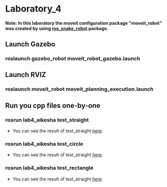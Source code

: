 # Laboratory_4
#### Note: In this laboratory the moveit configuration package "moveit_robot" was created by using [ros_snake_robot](https://github.com/fenixkz/ros_snake_robot) package. 

## Launch Gazebo
### roslaunch gazebo_robot moveit_robot_gazebo.launch

## Launch RVIZ
### roslaunch moveit_robot moveit_planning_execution.launch

## Run you cpp files one-by-one
### rosrun lab4_aikesha test_straight 
* You can see the result of test_straight [here](https://github.com/fenixkz/ros_snake_robot).
### rosrun lab4_aikesha test_circle
* You can see the result of test_straight [here](https://github.com/fenixkz/ros_snake_robot).
### rosrun lab4_aikesha test_rectangle
* You can see the result of test_straight [here](https://github.com/fenixkz/ros_snake_robot).
